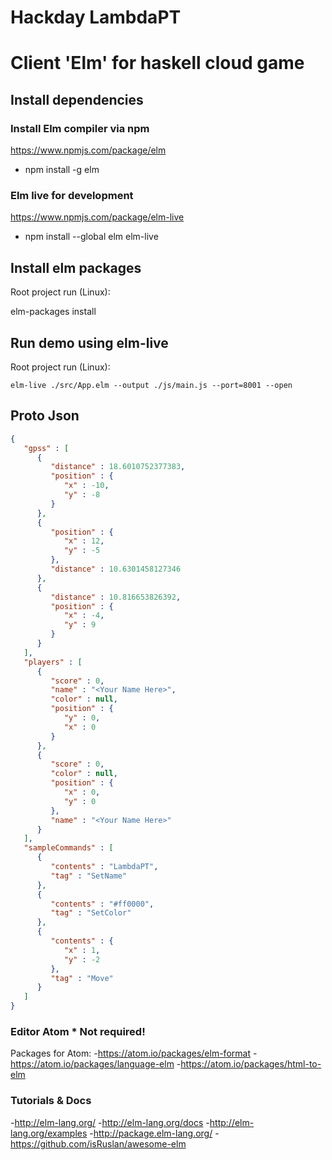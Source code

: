 # Hackday LambdaPT


# Client 'Elm' for haskell cloud game

## Install dependencies

### Install Elm compiler via npm

https://www.npmjs.com/package/elm

- npm install -g elm

### Elm live for development
https://www.npmjs.com/package/elm-live

- npm install --global elm elm-live


## Install elm packages
Root project run (Linux):

elm-packages install

## Run demo using elm-live

Root project run (Linux):

`elm-live ./src/App.elm --output ./js/main.js --port=8001 --open`

## Proto Json

```Json
{
   "gpss" : [
      {
         "distance" : 18.6010752377383,
         "position" : {
            "x" : -10,
            "y" : -8
         }
      },
      {
         "position" : {
            "x" : 12,
            "y" : -5
         },
         "distance" : 10.6301458127346
      },
      {
         "distance" : 10.816653826392,
         "position" : {
            "x" : -4,
            "y" : 9
         }
      }
   ],
   "players" : [
      {
         "score" : 0,
         "name" : "<Your Name Here>",
         "color" : null,
         "position" : {
            "y" : 0,
            "x" : 0
         }
      },
      {
         "score" : 0,
         "color" : null,
         "position" : {
            "x" : 0,
            "y" : 0
         },
         "name" : "<Your Name Here>"
      }
   ],
   "sampleCommands" : [
      {
         "contents" : "LambdaPT",
         "tag" : "SetName"
      },
      {
         "contents" : "#ff0000",
         "tag" : "SetColor"
      },
      {
         "contents" : {
            "x" : 1,
            "y" : -2
         },
         "tag" : "Move"
      }
   ]
}

```


### Editor Atom * Not required!

Packages for Atom:
  -https://atom.io/packages/elm-format
  -https://atom.io/packages/language-elm
  -https://atom.io/packages/html-to-elm


### Tutorials & Docs
  -http://elm-lang.org/
  -http://elm-lang.org/docs
  -http://elm-lang.org/examples
  -http://package.elm-lang.org/
  -https://github.com/isRuslan/awesome-elm

